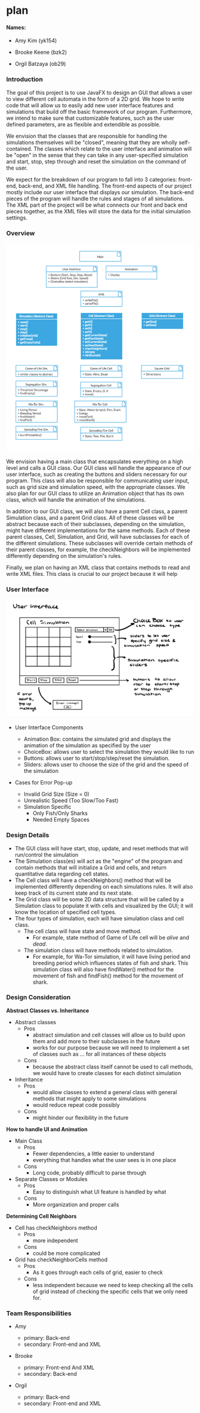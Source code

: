 # plan

#### Names:
* Amy Kim (yk154)

* Brooke Keene (bzk2)

* Orgil Batzaya (ob29)
    

### Introduction

The goal of this project is to use JavaFX to design an GUI that allows a user to view different cell automata in the form of a 2D grid. We hope to write code that will allow us to easily add new user interface features and simulations that build off the basic framework of our program. Furthermore, we intend to make sure that customizable features, such as the user defined parameters, are as flexible and extendible as possible. 

We envision that the classes that are responsible for handling the simulations themselves will be "closed", meaning that they are wholly self-contained. The classes which relate to the user interface and animation will be "open" in the sense that they can take in any user-specified simulation and start, stop, step through and reset the simulation on the command of the user.

We expect for the breakdown of our program to fall into 3 categories: front-end, back-end, and XML file handling. The front-end aspects of our project mostly include our user interface that displays our simulation. The back-end pieces of the program will handle the rules and stages of all simulations. The XML part of the project will be what connects our front and back end pieces together, as the XML files will store the data for the initial simulation settings.

### Overview

![Overview Image](OverviewPlan.png "Overview Plan")

We envision having a main class that encapsulates everything on a high level and calls a GUI class. Our GUI class will handle the appearance of our user interface, such as creating the buttons and sliders necessary for our program. This class will also be responsible for communicating user input, such as grid size and simulation speed, with the appropriate classes. We also plan for our GUI class to utilize an Animation object that has its own class, which will handle the animation of the simulations.

In addition to our GUI class, we will also have a parent Cell class, a parent Simulation class, and a parent Grid class. All of these classes will be abstract because each of their subclasses, depending on the simulation, might have different implementations for the same methods. Each of these parent classes, Cell, Simulation, and Grid, will have subclasses for each of the different simulations. These subclasses will override certain methods of their parent classes, for example, the checkNeighbors will be implemented differently depending on the simulation's rules. 

Finally, we plan on having an XML class that contains methods to read and write XML files. This class is crucial to our project because it will help 

### User Interface

![UI image](UIplan.png "UI Plan")

* User Interface Components
    * Animation Box: contains the simulated grid and displays the animation of the simulation as specified by the user
    * ChoiceBox: allows user to select the simulation they would like to run
    * Buttons: allows user to start/stop/step/reset the simulation.
    * Sliders: allows user to choose the size of the grid and the speed of the simulation

* Cases for Error Pop-up
    * Invalid Grid Size (Size = 0)
    * Unrealistic Speed (Too Slow/Too Fast)
    * Simulation Specific
        * Only Fish/Only Sharks
        * Needed Empty Spaces

### Design Details 

* The GUI class will have start, stop, update, and reset methods that will run/control the simulation
* The Simulation class(es) will act as the "engine" of the program and contain methods that will initialize a Grid and cells, and return quantitative data regarding cell states. 
* The Cell class will have a checkNeighbors() method that will be implemented differently depending on each simulations rules. It will also keep track of its current state and its next state.
* The Grid class will be some 2D data structure that will be called by a Simulation class to populate it with cells and visualized by the GUI; it will know the location of specified cell types.
* The four types of simulation, each will have simulation class and cell class.
    * The cell class will have state and move method. 
        * For example, state method of Game of Life cell will be _alive_ and _dead_.
    * The simulation class will have methods related to simulation. 
        * For example, for Wa-Tor simulation, it will have living period and breeding period which influences states of fish and shark. This simulation class will also have findWater() method for the movement of fish and findFish() method for the movement of shark.

### Design Consideration

**Abstract Classes vs. Inheritance**
* Abstract classes
    * Pros
        * abstract simulation and cell classes will allow us to build upon them and add more to their subclasses in the future
        * works for our purpose because we will need to implement a set of classes such as ... for all instances of these objects
    * Cons
        * because the abstract class itself cannot be used to call methods, we would have to create classes for each distinct simulation
* Inheritance
    * Pros
        * would allow classes to extend a general class with general methods that might apply to some simulations
        * would reduce repeat code possibly
    * Cons
        * might hinder our flexibility in the future

**How to handle UI and Animation**
* Main Class
    * Pros
        * Fewer dependencies, a little easier to understand
        * everything that handles what the user sees is in one place
    * Cons
        * Long code, probably difficult to parse through
* Separate Classes or Modules
    * Pros
        * Easy to distinguish what UI feature is handled by what
    * Cons
        * More organization and proper calls

**Determining Cell Neighbors**
* Cell has checkNeighbors method
    * Pros
        * more independent
    * Cons
        * could be more complicated
* Grid has checkNeighborCells method
    * Pros
        * As it goes through each cells of grid, easier to check
    * Cons
        * less independent because we need to keep checking all the cells of grid instead of checking the specific cells that we only need for.

### Team Responsibilities

* Amy
    * primary: Back-end
    * secondary: Front-end and XML

* Brooke
    * primary: Front-end And XML
    * secondary: Back-end

* Orgil
    * primary: Back-end
    * secondary: Front-end and XML
